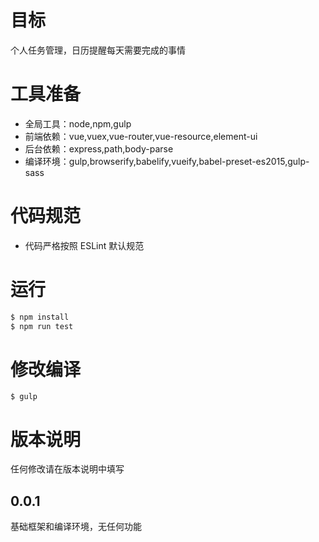 # 目标
个人任务管理，日历提醒每天需要完成的事情

# 工具准备
- 全局工具：node,npm,gulp
- 前端依赖：vue,vuex,vue-router,vue-resource,element-ui
- 后台依赖：express,path,body-parse
- 编译环境：gulp,browserify,babelify,vueify,babel-preset-es2015,gulp-sass

# 代码规范
- 代码严格按照 ESLint 默认规范

# 运行
``` bash
$ npm install
$ npm run test
```

# 修改编译
``` 
$ gulp
``` 

# 版本说明
任何修改请在版本说明中填写
## 0.0.1
基础框架和编译环境，无任何功能